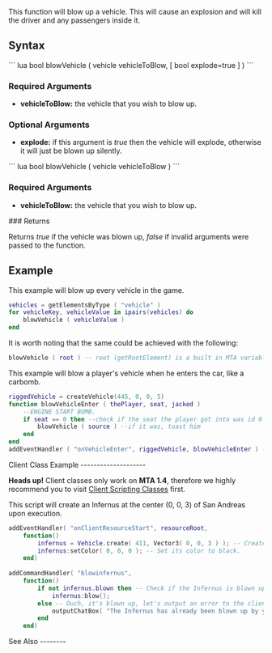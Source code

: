 This function will blow up a vehicle. This will cause an explosion and will kill the driver and any passengers inside it.

Syntax
------

<section name="Server" class="server" show="true">
``` lua
bool blowVehicle ( vehicle vehicleToBlow, [ bool explode=true ] )
```

### Required Arguments

-   **vehicleToBlow:** the vehicle that you wish to blow up.

### Optional Arguments

-   **explode:** if this argument is *true* then the vehicle will explode, otherwise it will just be blown up silently.

</section>
<section name="Client" class="client" show="true">
``` lua
bool blowVehicle ( vehicle vehicleToBlow )
```

### Required Arguments

-   **vehicleToBlow:** the vehicle that you wish to blow up.

</section>
### Returns

Returns *true* if the vehicle was blown up, *false* if invalid arguments were passed to the function.

Example
-------

<section name="Example 1: Server and client" class="both" show="true">
This example will blow up every vehicle in the game.

``` lua
vehicles = getElementsByType ( "vehicle" )
for vehicleKey, vehicleValue in ipairs(vehicles) do
    blowVehicle ( vehicleValue )
end
```

It is worth noting that the same could be achieved with the following:

``` lua
blowVehicle ( root ) -- root (getRootElement) is a built in MTA variable and therefore we do not have to define it.
```

</section>
<section name="Example 2: Server" class="server" show="true">
This example will blow a player's vehicle when he enters the car, like a carbomb.

``` lua
riggedVehicle = createVehicle(445, 0, 0, 5)
function blowVehicleEnter ( thePlayer, seat, jacked )
    --ENGINE START BOMB. 
    if seat == 0 then --check if the seat the player got into was id 0 - i.e. driver seat
        blowVehicle ( source ) --if it was, toast him
    end
end
addEventHandler ( "onVehicleEnter", riggedVehicle, blowVehicleEnter ) --trigger the function when a certain vehicle is entered
```

</section>
Client Class Example
--------------------

**Heads up!** Client classes only work on **MTA 1.4**, therefore we highly recommend you to visit [Client Scripting Classes](/docs/Client_Scripting_Classes.md "wikilink") first.

<section name="Example 1: Client" class="client" show="true">
This script will create an Infernus at the center (0, 0, 3) of San Andreas upon execution.

``` lua
addEventHandler( "onClientResourceStart", resourceRoot,
    function()
        infernus = Vehicle.create( 411, Vector3( 0, 0, 3 ) ); -- Create an Infernus and spawn it at the middle of SA.
        infernus:setColor( 0, 0, 0 ); -- Set its color to black.
    end)
    
addCommandHandler( "blowinfernus",
    function()
        if not infernus.blown then -- Check if the Infernus is blown up or not.
            infernus:blow();
        else -- Ouch, it's blown up, let's output an error to the client.
            outputChatBox( "The Infernus has already been blown up by you.", 255, 0, 0, false );
        end
    end)
```

</section>
See Also
--------
